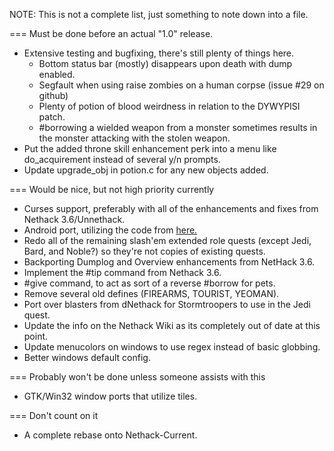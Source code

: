 NOTE: This is not a complete list, just something to note down into a file.

=== Must be done before an actual "1.0" release.
* Extensive testing and bugfixing, there's still plenty of things here.
    * Bottom status bar (mostly) disappears upon death with dump enabled.
    * Segfault when using raise zombies on a human corpse (issue #29 on github)
    * Plenty of potion of blood weirdness in relation to the DYWYPISI patch.
    * #borrowing a wielded weapon from a monster sometimes results in the monster attacking with the stolen weapon.
* Put the added throne skill enhancement perk into a menu like do_acquirement instead of several y/n prompts.
* Update upgrade_obj in potion.c for any new objects added.

=== Would be nice, but not high priority currently
* Curses support, preferably with all of the enhancements and fixes from Nethack 3.6/Unnethack.
* Android port, utilizing the code from [here.](https://github.com/gurrhack/SlashEM-Android/)
* Redo all of the remaining slash'em extended role quests (except Jedi, Bard, and Noble?) so they're not copies of existing quests.
* Backporting Dumplog and Overview enhancements from NetHack 3.6.
* Implement the #tip command from Nethack 3.6.
* #give command, to act as sort of a reverse #borrow for pets.
* Remove several old defines (FIREARMS, TOURIST, YEOMAN).
* Port over blasters from dNethack for Stormtroopers to use in the Jedi quest.
* Update the info on the Nethack Wiki as its completely out of date at this point.
* Update menucolors on windows to use regex instead of basic globbing.
* Better windows default config.

=== Probably won't be done unless someone assists with this
* GTK/Win32 window ports that utilize tiles.

=== Don't count on it
* A complete rebase onto Nethack-Current.
